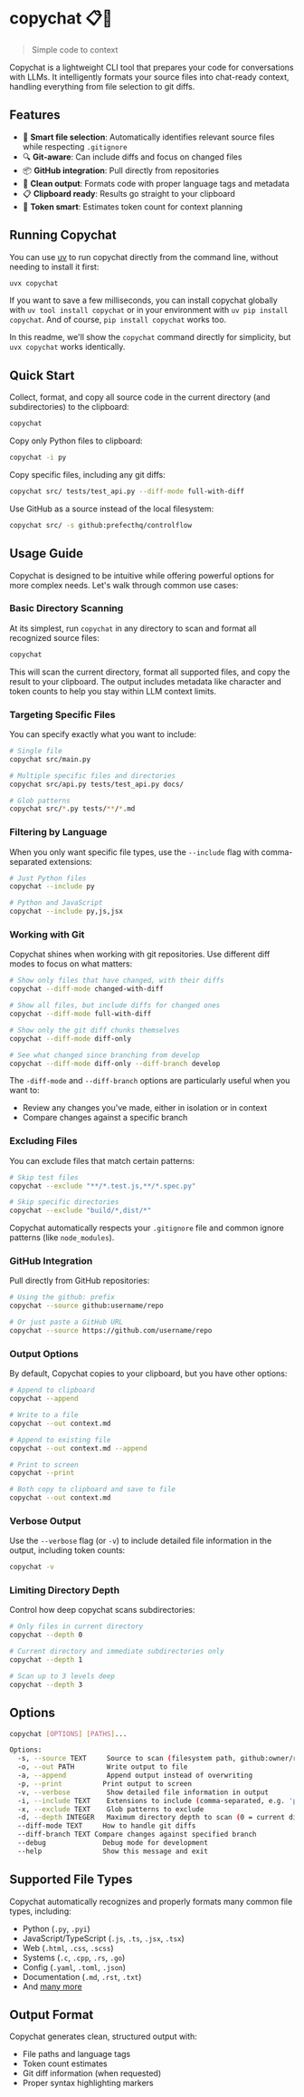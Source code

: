 # copychat 📋💬

> Simple code to context

Copychat is a lightweight CLI tool that prepares your code for conversations with LLMs. It intelligently formats your source files into chat-ready context, handling everything from file selection to git diffs.

## Features

- 🎯 **Smart file selection**: Automatically identifies relevant source files while respecting `.gitignore`
- 🔍 **Git-aware**: Can include diffs and focus on changed files
- 📦 **GitHub integration**: Pull directly from repositories
- 🎨 **Clean output**: Formats code with proper language tags and metadata
- 📋 **Clipboard ready**: Results go straight to your clipboard
- 🔢 **Token smart**: Estimates token count for context planning

## Running Copychat

You can use [uv](https://docs.astral.sh/uv/) to run copychat directly from the command line, without needing to install it first:
```bash
uvx copychat
```

If you want to save a few milliseconds, you can install copychat globally with `uv tool install copychat` or in your environment with `uv pip install copychat`. And of course, `pip install copychat` works too.

In this readme, we'll show the `copychat` command directly for simplicity, but `uvx copychat` works identically.


## Quick Start
Collect, format, and copy all source code in the current directory (and subdirectories) to the clipboard:
```bash
copychat
```

Copy only Python files to clipboard:
```bash
copychat -i py
```

Copy specific files, including any git diffs:
```bash
copychat src/ tests/test_api.py --diff-mode full-with-diff
```

Use GitHub as a source instead of the local filesystem:
```bash
copychat src/ -s github:prefecthq/controlflow
```

## Usage Guide

Copychat is designed to be intuitive while offering powerful options for more complex needs. Let's walk through common use cases:

### Basic Directory Scanning

At its simplest, run `copychat` in any directory to scan and format all recognized source files:

```bash
copychat
```

This will scan the current directory, format all supported files, and copy the result to your clipboard. The output includes metadata like character and token counts to help you stay within LLM context limits.

### Targeting Specific Files

You can specify exactly what you want to include:

```bash
# Single file
copychat src/main.py

# Multiple specific files and directories
copychat src/api.py tests/test_api.py docs/

# Glob patterns
copychat src/*.py tests/**/*.md
```

### Filtering by Language

When you only want specific file types, use the `--include` flag with comma-separated extensions:

```bash
# Just Python files
copychat --include py

# Python and JavaScript
copychat --include py,js,jsx
```

### Working with Git

Copychat shines when working with git repositories. Use different diff modes to focus on what matters:

```bash
# Show only files that have changed, with their diffs
copychat --diff-mode changed-with-diff

# Show all files, but include diffs for changed ones
copychat --diff-mode full-with-diff

# Show only the git diff chunks themselves
copychat --diff-mode diff-only

# See what changed since branching from develop
copychat --diff-mode diff-only --diff-branch develop
```

The `-diff-mode` and `--diff-branch` options are particularly useful when you want to:
- Review any changes you've made, either in isolation or in context
- Compare changes against a specific branch

### Excluding Files

You can exclude files that match certain patterns:

```bash
# Skip test files
copychat --exclude "**/*.test.js,**/*.spec.py"

# Skip specific directories
copychat --exclude "build/*,dist/*"
```

Copychat automatically respects your `.gitignore` file and common ignore patterns (like `node_modules`).

### GitHub Integration

Pull directly from GitHub repositories:

```bash
# Using the github: prefix
copychat --source github:username/repo

# Or just paste a GitHub URL
copychat --source https://github.com/username/repo
```

### Output Options

By default, Copychat copies to your clipboard, but you have other options:

```bash
# Append to clipboard
copychat --append

# Write to a file
copychat --out context.md

# Append to existing file
copychat --out context.md --append

# Print to screen
copychat --print

# Both copy to clipboard and save to file
copychat --out context.md
```

### Verbose Output

Use the `--verbose` flag (or `-v`) to include detailed file information in the output, including token counts:

```bash
copychat -v
```

### Limiting Directory Depth

Control how deep copychat scans subdirectories:

```bash
# Only files in current directory
copychat --depth 0

# Current directory and immediate subdirectories only
copychat --depth 1

# Scan up to 3 levels deep
copychat --depth 3
```

## Options

```bash
copychat [OPTIONS] [PATHS]...

Options:
  -s, --source TEXT     Source to scan (filesystem path, github:owner/repo, or URL)
  -o, --out PATH        Write output to file
  -a, --append          Append output instead of overwriting
  -p, --print          Print output to screen
  -v, --verbose         Show detailed file information in output
  -i, --include TEXT    Extensions to include (comma-separated, e.g. 'py,js,ts')
  -x, --exclude TEXT    Glob patterns to exclude
  -d, --depth INTEGER   Maximum directory depth to scan (0 = current dir only)
  --diff-mode TEXT     How to handle git diffs
  --diff-branch TEXT Compare changes against specified branch
  --debug              Debug mode for development
  --help               Show this message and exit
```

## Supported File Types

Copychat automatically recognizes and properly formats many common file types, including:

- Python (`.py`, `.pyi`)
- JavaScript/TypeScript (`.js`, `.ts`, `.jsx`, `.tsx`)
- Web (`.html`, `.css`, `.scss`)
- Systems (`.c`, `.cpp`, `.rs`, `.go`)
- Config (`.yaml`, `.toml`, `.json`)
- Documentation (`.md`, `.rst`, `.txt`)
- And [many more](https://github.com/username/copychat/blob/main/copychat/patterns.py)

## Output Format

Copychat generates clean, structured output with:
- File paths and language tags
- Token count estimates
- Git diff information (when requested)
- Proper syntax highlighting markers
